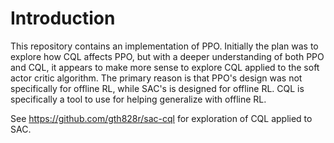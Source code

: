 # Introduction
This repository contains an implementation of PPO. Initially the plan was to
explore how CQL affects PPO, but with a deeper understanding of both PPO and
CQL, it appears to make more sense to explore CQL applied to the soft actor
critic algorithm. The primary reason is that PPO's design was not specifically
for offline RL, while SAC's is designed for offline RL. CQL is specifically a
tool to use for helping generalize with offline RL.

See https://github.com/gth828r/sac-cql for exploration of CQL applied to SAC.
